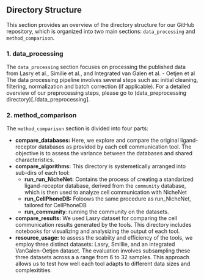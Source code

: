 ## Directory Structure

This section provides an overview of the directory structure for our GitHub repository, which is organized into two main sections: `data_processing` and `method_comparison`.

### 1. data_processing

The `data_processing` section focuses on processing the published data from Lasry et al., Similie et al., and Integrated van Galen et al. - Oetjen et al The data processing pipeline involves several steps such as: initial cleaning, filtering, normalization and batch correction (if applicable). For a detailed overview of our preprocessing steps, please go to (data_preprocessing directory)[./data_preprocessing].


### 2. method_comparison
The `method_comparison` section is divided into four parts:

- **compare_databases:** Here, we explore and compare the original ligand-receptor databases as provided by each cell communication tool. The objective is to assess the variance between the databases and shared characteristics. 
- **compare_algorithms:** This directory is systemetically arranged into sub-dirs of each tool:
    * **run_run_NicheNet:** Contains the process of creating a standarized ligand-receptor database, derived from the `community` database, which is then used to analyze cell communication with NicheNet
    * **run_CellPhoneDB:** Foloows the same procedure as run_NicheNet, tailored for CellPhoneDB
    * **run_community**: running the community on the datasets. 
- **compare_results:** We used Lasry dataset for comparing the cell communication results generated by the tools. This directory includes notebooks for visualizing and analysizing the output of each tool.
- **resource_usage:** to assess the scabiity and efficiency of the tools, we employ three distinct datasets: Lasry, Smillie, and an integrated VanGalen-Oetjen dataset. The evaluation involves subsampling these three datasets across a a range from 6 to 32 samples. This approach allows us to test how well each tool adapts to different data sizes and complexitities. 